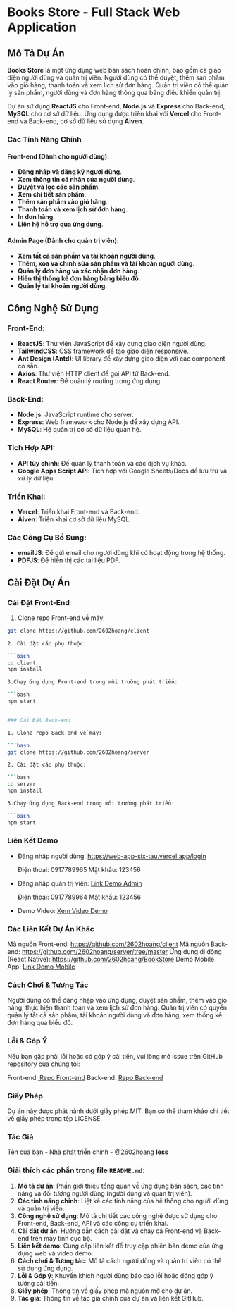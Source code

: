 # Books Store - Full Stack Web Application

## Mô Tả Dự Án

**Books Store** là một ứng dụng web bán sách hoàn chỉnh, bao gồm cả giao diện người dùng và quản trị viên. Người dùng có thể duyệt, thêm sản phẩm vào giỏ hàng, thanh toán và xem lịch sử đơn hàng. Quản trị viên có thể quản lý sản phẩm, người dùng và đơn hàng thông qua bảng điều khiển quản trị.

Dự án sử dụng **ReactJS** cho Front-end, **Node.js** và **Express** cho Back-end, **MySQL** cho cơ sở dữ liệu. Ứng dụng được triển khai với **Vercel** cho Front-end và Back-end, cơ sở dữ liệu sử dụng **Aiven**.

### Các Tính Năng Chính

#### **Front-end (Dành cho người dùng):**
- **Đăng nhập và đăng ký người dùng**.
- **Xem thông tin cá nhân của người dùng**.
- **Duyệt và lọc các sản phẩm**.
- **Xem chi tiết sản phẩm**.
- **Thêm sản phẩm vào giỏ hàng**.
- **Thanh toán và xem lịch sử đơn hàng**.
- **In đơn hàng**.
- **Liên hệ hỗ trợ qua ứng dụng**.

#### **Admin Page (Dành cho quản trị viên):**
- **Xem tất cả sản phẩm và tài khoản người dùng**.
- **Thêm, xóa và chỉnh sửa sản phẩm và tài khoản người dùng**.
- **Quản lý đơn hàng và xác nhận đơn hàng**.
- **Hiển thị thống kê đơn hàng bằng biểu đồ**.
- **Quản lý tài khoản người dùng**.

## Công Nghệ Sử Dụng

### Front-End:
- **ReactJS**: Thư viện JavaScript để xây dựng giao diện người dùng.
- **TailwindCSS**: CSS framework để tạo giao diện responsive.
- **Ant Design (Antd)**: UI library để xây dựng giao diện với các component có sẵn.
- **Axios**: Thư viện HTTP client để gọi API từ Back-end.
- **React Router**: Để quản lý routing trong ứng dụng.
  
### Back-End:
- **Node.js**: JavaScript runtime cho server.
- **Express**: Web framework cho Node.js để xây dựng API.
- **MySQL**: Hệ quản trị cơ sở dữ liệu quan hệ.
  
### Tích Hợp API:
- **API tùy chỉnh**: Để quản lý thanh toán và các dịch vụ khác.
- **Google Apps Script API**: Tích hợp với Google Sheets/Docs để lưu trữ và xử lý dữ liệu.

### Triển Khai:
- **Vercel**: Triển khai Front-end và Back-end.
- **Aiven**: Triển khai cơ sở dữ liệu MySQL.

### Các Công Cụ Bổ Sung:
- **emailJS**: Để gửi email cho người dùng khi có hoạt động trong hệ thống.
- **PDFJS**: Để hiển thị các tài liệu PDF.

## Cài Đặt Dự Án

### Cài Đặt Front-End

1. Clone repo Front-end về máy:

```bash
git clone https://github.com/2602hoang/client

2. Cài đặt các phụ thuộc:

```bash
cd client
npm install

3.Chạy ứng dụng Front-end trong môi trường phát triển:

```bash
npm start


### Cài Đặt Back-end

1. Clone repo Back-end về máy:

```bash
git clone https://github.com/2602hoang/server

2. Cài đặt các phụ thuộc:

```bash
cd server
npm install

3.Chạy ứng dụng Back-end trong môi trường phát triển:

```bash
npm start

```
### Liên Kết Demo

- Đăng nhập người dùng: https://web-app-six-tau.vercel.app/login
    
    Điện thoại: 0917789965
    Mật khẩu: 123456
  
- Đăng nhập quản trị viên: [Link Demo Admin](https://web-app-six-tau.vercel.app/login/admin)

    Điện thoại: 0917789964
    Mật khẩu: 123456

- Demo Video: [Xem Video Demo](https://youtu.be/u4234HpFlek)


### Các Liên Kết Dự Án Khác

Mã nguồn Front-end: https://github.com/2602hoang/client
Mã nguồn Back-end: https://github.com/2602hoang/server/tree/master
Ứng dụng di động (React Native):  https://github.com/2602hoang/BookStore
Demo Mobile App: [Link Demo Mobile](https://ln.run/23da9)

### Cách Chơi & Tương Tác

Người dùng có thể đăng nhập vào ứng dụng, duyệt sản phẩm, thêm vào giỏ hàng, thực hiện thanh toán và xem lịch sử đơn hàng.
Quản trị viên có quyền quản lý tất cả sản phẩm, tài khoản người dùng và đơn hàng, xem thống kê đơn hàng qua biểu đồ.

### Lỗi & Góp Ý
Nếu bạn gặp phải lỗi hoặc có góp ý cải tiến, vui lòng mở issue trên GitHub repository của chúng tôi:

Front-end:[ Repo Front-end](https://github.com/2602hoang/client)
Back-end: [Repo Back-end](https://github.com/2602hoang/server/tree/master)
### Giấy Phép
Dự án này được phát hành dưới giấy phép MIT. Bạn có thể tham khảo chi tiết về giấy phép trong tệp LICENSE.

### Tác Giả
Tên của bạn - Nhà phát triển chính - @2602hoang
**less**
### Giải thích các phần trong file `README.md`:

1. **Mô tả dự án**: Phần giới thiệu tổng quan về ứng dụng bán sách, các tính năng và đối tượng người dùng (người dùng và quản trị viên).
2. **Các tính năng chính**: Liệt kê các tính năng của hệ thống cho người dùng và quản trị viên.
3. **Công nghệ sử dụng**: Mô tả chi tiết các công nghệ được sử dụng cho Front-end, Back-end, API và các công cụ triển khai.
4. **Cài đặt dự án**: Hướng dẫn cách cài đặt và chạy cả Front-end và Back-end trên máy tính cục bộ.
5. **Liên kết demo**: Cung cấp liên kết để truy cập phiên bản demo của ứng dụng web và video demo.
6. **Cách chơi & Tương tác**: Mô tả cách người dùng và quản trị viên có thể sử dụng ứng dụng.
7. **Lỗi & Góp ý**: Khuyến khích người dùng báo cáo lỗi hoặc đóng góp ý tưởng cải tiến.
8. **Giấy phép**: Thông tin về giấy phép mã nguồn mở cho dự án.
9. **Tác giả**: Thông tin về tác giả chính của dự án và liên kết GitHub.















